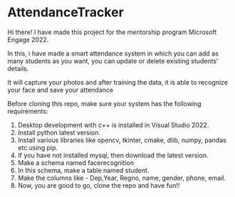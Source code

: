 # AttendanceTracker
Hi there!
I have made this project for the mentorship program Microsoft Engage 2022.

In this, i have made a smart attendance system in which you can add as many students as you want, you can update or delete existing students' details.

It will capture your photos and after training the data, it is able to recognize your face and save your attendance

Before cloning this repo, make sure your system has the following requirements:

1. Desktop development with c++ is installed in Visual Studio 2022.
2. Install python latest version.
3. Install various libraries like opencv, tkinter, cmake, dlib, numpy, pandas etc using pip.
4. If you have not installed mysql, then download the latest version.
5. Make a schema named facerecognition
6. In this schema, make a table named student.
7. Make the columns like - Dep,Year, Regno, name, gender, phone, email.
8. Now, you are good to go, clone the repo and have fun!!
